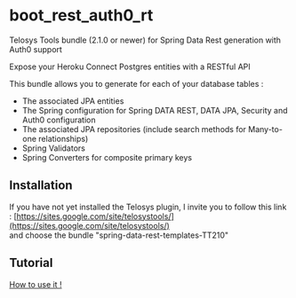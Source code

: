 boot_rest_auth0_rt
================================

Telosys Tools bundle (2.1.0 or newer) for Spring Data Rest generation with Auth0 support

Expose your Heroku Connect Postgres entities with a RESTful API

This bundle allows you to generate for each of your database tables :
- The associated JPA entities
- The Spring configuration for Spring DATA REST, DATA JPA, Security and Auth0 configuration
- The associated JPA repositories (include search methods for Many-to-one relationships)
- Spring Validators
- Spring Converters for composite primary keys

Installation
-------------
If you have not yet installed the Telosys plugin, I invite you to follow this link : [https://sites.google.com/site/telosystools/](https://sites.google.com/site/telosystools/)  
and choose the bundle "spring-data-rest-templates-TT210"


Tutorial
-------------
[How to use it !](doc/HOWTO.md)

